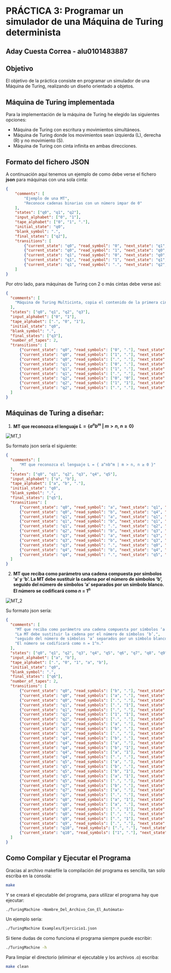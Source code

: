 # PRÁCTICA 3: Programar un simulador de una Máquina de Turing determinista
## Aday Cuesta Correa - alu0101483887

## Objetivo
El objetivo de la práctica consiste en programar un simulador de una Máquina de Turing, realizando un diseño orientado a objetos.

## Máquina de Turing implementada
Para la implementación de la máquina de Turing he elegido las siguientes opciones:
- Máquina de Turing con escritura y movimientos simultáneos.
- Máquina de Turing donde los movimientos sean izquierda (L), derecha (R) y no movimiento (S).
- Máquina de Turing con cinta infinita en ambas direcciones.

## Formato del fichero JSON
A continuación aquí tenemos un ejemplo de como debe verse el fichero **json** para máquinas con una sola cinta:

```json
{
    "comments": [
        "Ejemplo de una MT",
        "Reconoce cadenas binarias con un número impar de 0"
    ],
    "states": ["q0", "q1", "q2"],
    "input_alphabet": ["0", "1"],
    "tape_alphabet": ["0", "1", "."],
    "initial_state": "q0",
    "blank_symbol": ".",
    "final_states": ["q2"],
    "transitions": [
        {"current_state": "q0", "read_symbol": "0", "next_state": "q1", "write_symbol": "0", "move_direction": "R"},
        {"current_state": "q0", "read_symbol": "1", "next_state": "q0", "write_symbol": "1", "move_direction": "R"},
        {"current_state": "q1", "read_symbol": "0", "next_state": "q0", "write_symbol": "0", "move_direction": "R"},
        {"current_state": "q1", "read_symbol": "1", "next_state": "q1", "write_symbol": "1", "move_direction": "R"},
        {"current_state": "q1", "read_symbol": ".", "next_state": "q2", "write_symbol": ".", "move_direction": "R"}
    ]
}
```

Por otro lado, para máquinas de Turing con 2 o más cintas debe verse así:

```json
{
  "comments": [
    "Máquina de Turing Multicinta, copia el contenido de la primera cinta a la segunda"
  ],
  "states": ["q0", "q1", "q2", "q3"],
  "input_alphabet": ["0", "1"],
  "tape_alphabet": [".", "0", "1"],
  "initial_state": "q0",
  "blank_symbol": ".",
  "final_states": ["q3"],
  "number_of_tapes": 2,
  "transitions": [
      {"current_state": "q0", "read_symbols": ["0", "."], "next_state": "q1", "write_symbols": ["0", "0"], "move_directions": ["R", "R"]},
      {"current_state": "q0", "read_symbols": ["1", "."], "next_state": "q1", "write_symbols": ["1", "1"], "move_directions": ["R", "R"]},
      {"current_state": "q0", "read_symbols": [".", "."], "next_state": "q3", "write_symbols": [".", "."], "move_directions": ["S", "S"]},
      {"current_state": "q1", "read_symbols": ["0", "."], "next_state": "q1", "write_symbols": ["0", "0"], "move_directions": ["R", "R"]},
      {"current_state": "q1", "read_symbols": ["1", "."], "next_state": "q1", "write_symbols": ["1", "1"], "move_directions": ["R", "R"]},
      {"current_state": "q1", "read_symbols": [".", "."], "next_state": "q2", "write_symbols": [".", "."], "move_directions": ["L", "L"]},
      {"current_state": "q2", "read_symbols": ["0", "0"], "next_state": "q2", "write_symbols": ["0", "0"], "move_directions": ["L", "L"]},
      {"current_state": "q2", "read_symbols": ["1", "1"], "next_state": "q2", "write_symbols": ["1", "1"], "move_directions": ["L", "L"]},
      {"current_state": "q2", "read_symbols": [".", "."], "next_state": "q3", "write_symbols": [".", "."], "move_directions": ["S", "S"]}
  ]
}
```

## Máquinas de Turing a diseñar:
1. **MT que reconozca el lenguaje $L = \{ a^nb^m\ |\ m > n,\ n ≥ 0 \}$**

![MT_1](Images/MT_1.png)

Su formato json sería el siguiente:

```json
{
  "comments": [
      "MT que reconozca el lenguaje L = { a^nb^m | m > n, n ≥ 0 }"
  ],
  "states": ["q0", "q1", "q2", "q3", "q4", "q5"],
  "input_alphabet": ["a", "b"],
  "tape_alphabet": ["a", "b", "."],
  "initial_state": "q0",
  "blank_symbol": ".",
  "final_states": ["q5"],
  "transitions": [
      {"current_state": "q0", "read_symbol": "a", "next_state": "q1", "write_symbol": ".", "move_direction": "R"},
      {"current_state": "q0", "read_symbol": "b", "next_state": "q4", "write_symbol": ".", "move_direction": "R"},
      {"current_state": "q1", "read_symbol": "a", "next_state": "q1", "write_symbol": "a", "move_direction": "R"},
      {"current_state": "q1", "read_symbol": "b", "next_state": "q1", "write_symbol": "b", "move_direction": "R"},
      {"current_state": "q1", "read_symbol": ".", "next_state": "q2", "write_symbol": ".", "move_direction": "L"},
      {"current_state": "q2", "read_symbol": "b", "next_state": "q3", "write_symbol": ".", "move_direction": "L"},
      {"current_state": "q3", "read_symbol": "a", "next_state": "q3", "write_symbol": "a", "move_direction": "L"},
      {"current_state": "q3", "read_symbol": "b", "next_state": "q3", "write_symbol": "b", "move_direction": "L"},
      {"current_state": "q3", "read_symbol": ".", "next_state": "q0", "write_symbol": ".", "move_direction": "R"},
      {"current_state": "q4", "read_symbol": "b", "next_state": "q4", "write_symbol": "b", "move_direction": "R"},
      {"current_state": "q4", "read_symbol": ".", "next_state": "q5", "write_symbol": ".", "move_direction": "R"}
  ]
}
```

2. **MT que reciba como parámetro una cadena compuesta por símbolos ‘a’ y ‘b’. La MT debe sustituir la cadena por el número de símbolos ‘b’, seguido del número de símbolos ‘a’ separados por un símbolo blanco. El número se codificará como $n\ =\ 1^n$**

![MT_2](Images/MT_2.png)

Su formato json sería:
```json
{
  "comments": [
    "MT que reciba como parámetro una cadena compuesta por símbolos ‘a’ y ‘b’.",
    "La MT debe sustituir la cadena por el número de símbolos ‘b’,",
    "seguido del número de símbolos ‘a’ separados por un símbolo blanco.",
    "El número se codificará como n = 1^n."
  ],
  "states": ["q0", "q1", "q2", "q3", "q4", "q5", "q6", "q7", "q8", "q9", "q10"],
  "input_alphabet": ["a", "b"],
  "tape_alphabet": [".", "0", "1", "a", "b"],
  "initial_state": "q0",
  "blank_symbol": ".",
  "final_states": ["q6"],
  "number_of_tapes": 2,
  "transitions": [
      {"current_state": "q0", "read_symbols": ["b", "."], "next_state": "q0", "write_symbols": ["b", "."], "move_directions": ["R", "S"]},
      {"current_state": "q0", "read_symbols": ["a", "."], "next_state": "q0", "write_symbols": ["a", "1"], "move_directions": ["R", "L"]},
      {"current_state": "q0", "read_symbols": [".", "."], "next_state": "q1", "write_symbols": [".", "."], "move_directions": ["R", "R"]},
      {"current_state": "q1", "read_symbols": [".", "1"], "next_state": "q1", "write_symbols": ["1", "1"], "move_directions": ["R", "R"]},
      {"current_state": "q1", "read_symbols": [".", "."], "next_state": "q2", "write_symbols": [".", "."], "move_directions": ["L", "L"]},
      {"current_state": "q2", "read_symbols": ["1", "1"], "next_state": "q2", "write_symbols": ["1", "1"], "move_directions": ["L", "L"]},
      {"current_state": "q2", "read_symbols": [".", "."], "next_state": "q3", "write_symbols": [".", "."], "move_directions": ["L", "L"]},
      {"current_state": "q3", "read_symbols": ["a", "."], "next_state": "q3", "write_symbols": ["a", "."], "move_directions": ["L", "S"]},
      {"current_state": "q3", "read_symbols": ["b", "."], "next_state": "q7", "write_symbols": ["b", "1"], "move_directions": ["L", "L"]},
      {"current_state": "q3", "read_symbols": [".", "."], "next_state": "q8", "write_symbols": [".", "."], "move_directions": ["R", "R"]},
      {"current_state": "q4", "read_symbols": ["b", "."], "next_state": "q4", "write_symbols": ["b", "."], "move_directions": ["R", "S"]},
      {"current_state": "q4", "read_symbols": ["a", "."], "next_state": "q4", "write_symbols": ["a", "."], "move_directions": ["R", "S"]},
      {"current_state": "q4", "read_symbols": ["b", "1"], "next_state": "q4", "write_symbols": ["b", "1"], "move_directions": ["R", "R"]},
      {"current_state": "q4", "read_symbols": ["a", "1"], "next_state": "q4", "write_symbols": ["a", "1"], "move_directions": ["R", "S"]},
      {"current_state": "q4", "read_symbols": [".", "."], "next_state": "q5", "write_symbols": [".", "."], "move_directions": ["L", "L"]},
      {"current_state": "q5", "read_symbols": ["a", "."], "next_state": "q5", "write_symbols": [".", "."], "move_directions": ["L", "L"]},
      {"current_state": "q5", "read_symbols": ["b", "."], "next_state": "q5", "write_symbols": [".", "."], "move_directions": ["L", "L"]},
      {"current_state": "q5", "read_symbols": ["b", "1"], "next_state": "q5", "write_symbols": ["1", "1"], "move_directions": ["L", "L"]},
      {"current_state": "q5", "read_symbols": ["a", "1"], "next_state": "q5", "write_symbols": ["1", "1"], "move_directions": ["L", "L"]},
      {"current_state": "q5", "read_symbols": [".", "."], "next_state": "q10", "write_symbols": [".", "."], "move_directions": ["R", "S"]},
      {"current_state": "q7", "read_symbols": ["b", "."], "next_state": "q7", "write_symbols": ["b", "1"], "move_directions": ["L", "L"]},
      {"current_state": "q7", "read_symbols": ["a", "."], "next_state": "q7", "write_symbols": ["a", "."], "move_directions": ["L", "S"]},
      {"current_state": "q7", "read_symbols": [".", "."], "next_state": "q4", "write_symbols": [".", "."], "move_directions": ["R", "R"]},
      {"current_state": "q8", "read_symbols": ["a", "1"], "next_state": "q8", "write_symbols": [".", "1"], "move_directions": ["R", "R"]},
      {"current_state": "q8", "read_symbols": ["a", "."], "next_state": "q8", "write_symbols": [".", "."], "move_directions": ["R", "R"]},
      {"current_state": "q8", "read_symbols": [".", "1"], "next_state": "q9", "write_symbols": [".", "1"], "move_directions": ["L", "S"]},
      {"current_state": "q8", "read_symbols": [".", "."], "next_state": "q9", "write_symbols": [".", "."], "move_directions": ["R", "R"]},
      {"current_state": "q9", "read_symbols": [".", "1"], "next_state": "q6", "write_symbols": ["0", "1"], "move_directions": ["S", "R"]},
      {"current_state": "q9", "read_symbols": [".", "."], "next_state": "q6", "write_symbols": ["0", "."], "move_directions": ["S", "R"]},
      {"current_state": "q10", "read_symbols": [".", "."], "next_state": "q10", "write_symbols": [".", "."], "move_directions": ["R", "S"]},
      {"current_state": "q10", "read_symbols": ["1", "."], "next_state": "q6", "write_symbols": ["1", "."], "move_directions": ["S", "S"]}
  ]
}
```

## Como Compilar y Ejecutar el Programa
Gracias al archivo makefile la compilación del programa es sencilla, tan solo escriba en la consola:

```bash
make
```

Y se creará el ejecutable del programa, para utilizar el programa hay que ejecutar:

```bash
./TuringMachine <Nombre_Del_Archivo_Con_El_Autómata>
```

Un ejemplo sería:

```bash
./TuringMachine Examples/Ejercicio1.json
```

Si tiene dudas de como funciona el programa siempre puede escribir:

```bash
./TuringMachine -h
```

Para limpiar el directorio (eliminar el ejecutable y los archivos .o) escriba:

```bash
make clean
```